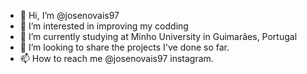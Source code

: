 - 👋 Hi, I’m @josenovais97
- 👀 I’m interested in improving my codding
- 🌱 I’m currently studying at Minho University in Guimarães, Portugal
- 💞️ I’m looking to share the projects I've done so far.
- 📫 How to reach me @josenovais97 instagram.

<!---
josenovais97/josenovais97 is a ✨ special ✨ repository because its `README.md` (this file) appears on your GitHub profile.
You can click the Preview link to take a look at your changes.
--->
